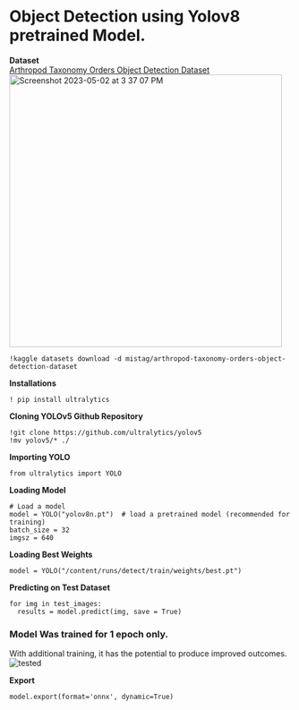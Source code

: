 # Object Detection using Yolov8 pretrained Model. 
**Dataset**<br>
[Arthropod Taxonomy Orders Object Detection Dataset](https://www.kaggle.com/datasets/mistag/arthropod-taxonomy-orders-object-detection-dataset)
<br>
<img width="487" alt="Screenshot 2023-05-02 at 3 37 07 PM" src="https://user-images.githubusercontent.com/122048067/235639008-c4c72be3-c7c6-473d-8949-a213057c6ba7.png">
<br>

```
!kaggle datasets download -d mistag/arthropod-taxonomy-orders-object-detection-dataset
```
**Installations** 
```
! pip install ultralytics
```
**Cloning YOLOv5 Github Repository**
```
!git clone https://github.com/ultralytics/yolov5
!mv yolov5/* ./
```
**Importing YOLO**
```
from ultralytics import YOLO

```
**Loading Model**
```
# Load a model
model = YOLO("yolov8n.pt")  # load a pretrained model (recommended for training)
batch_size = 32
imgsz = 640
```
**Loading Best Weights**
```
model = YOLO("/content/runs/detect/train/weights/best.pt")
```
**Predicting on Test Dataset**
```
for img in test_images:
  results = model.predict(img, save = True)
```

### Model Was trained for 1 epoch only. 
With additional training, it has the potential to produce improved outcomes.<br>
![tested](https://user-images.githubusercontent.com/122048067/235652531-1fa2a9ff-2e9f-4a9b-87e2-9991d888e58f.png)

**Export**
```
model.export(format='onnx', dynamic=True)
```

